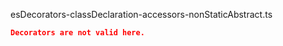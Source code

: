 esDecorators-classDeclaration-accessors-nonStaticAbstract.ts
```json
Decorators are not valid here.
```
